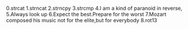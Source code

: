 0.strcat
1.strncat
2.strncpy
3.strcmp
4.I am a kind of paranoid in reverse,
5.Always look up
6.Expect the best.Prepare for the worst
7.Mozart composed his music not for the elite,but for everybody
8.rot13

